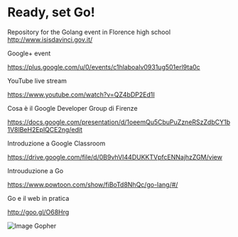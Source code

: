 # Ready, set Go!
Repository for the Golang event in Florence high school http://www.isisdavinci.gov.it/

Google+ event

https://plus.google.com/u/0/events/c1hlaboalv0931ug501erl9ta0c

YouTube live stream

https://www.youtube.com/watch?v=QZ4bDP2Ed1I

Cosa è il Google Developer Group di Firenze

https://docs.google.com/presentation/d/1oeemQu5CbuPuZzneRSzZdbCY1b1V8lBeH2EplQCE2ng/edit

Introduzione a Google Classroom

https://drive.google.com/file/d/0B9vhVI44DUKKTVpfcENNajhzZGM/view

Introuduzione a Go

https://www.powtoon.com/show/fiBoTd8NhQc/go-lang/#/

Go e il web in pratica

http://goo.gl/O68Hrg


![Image Gopher](https://googledrive.com/host/0B9vhVI44DUKKb2R6aFZSZy1xdTM1Mk40Z2FrQ3ZvanM3SVA0)
